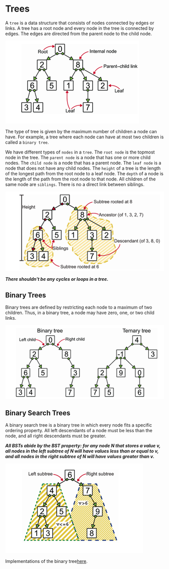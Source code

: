 # Trees

A `tree` is a data structure that consists of nodes connected by edges or links. A tree has a root node and every node in the tree is connected by edges. The edges are directed from the parent node to the child node.

![alt text](image.png)

The type of tree is given by the maximum number of children a node can have. For example, a tree where each node can have at most two children is called a `binary tree`.

We have different types of `nodes` in a `tree`. The `root node` is the topmost node in the tree. The `parent node` is a node that has one or more child nodes. The `child node` is a node that has a parent node. The `leaf node` is a node that does not have any child nodes. The `height` of a tree is the length of the longest path from the root node to a leaf node. The `depth` of a node is the length of the path from the root node to that node. All children of the same node are `siblings`. There is no a direct link between siblings.

![alt text](image-1.png)

**_There shouldn't be any cycles or loops in a tree._**

## Binary Trees

Binary trees are defined by restricting each node to a maximum of two children. Thus, in a binary tree, a node may have zero, one, or two child links.

![alt text](image-2.png)

## Binary Search Trees

A binary search tree is a binary tree in which every node fits a specific ordering property. All left descendants of a node must be less than the node, and all right descendants must be greater.

**_All BSTs abide by the BST property: for any node N that stores a value v, all nodes in the left subtree of N will have values less than or equal to v, and all nodes in the right subtree of N will have values greater than v._**

![alt text](image-3.png)

Implementations of the binary tree[here](binary-search-tree.py).
